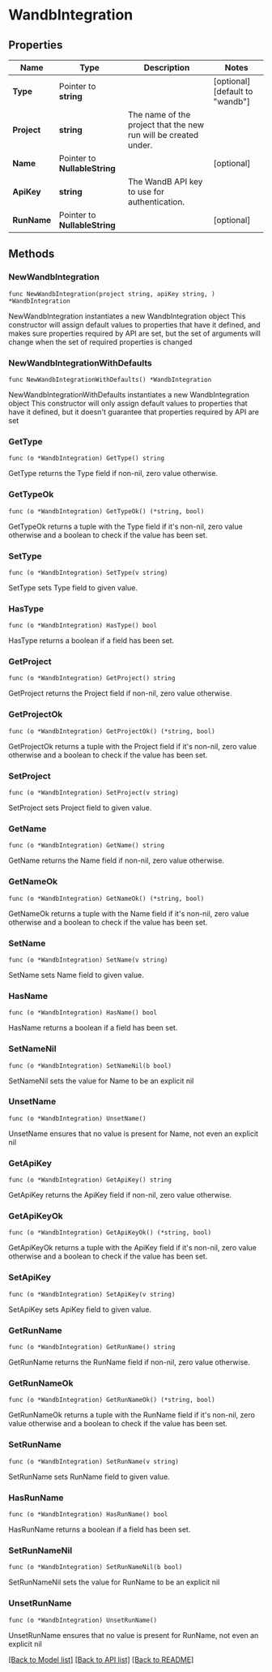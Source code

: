 # WandbIntegration

## Properties

Name | Type | Description | Notes
------------ | ------------- | ------------- | -------------
**Type** | Pointer to **string** |  | [optional] [default to "wandb"]
**Project** | **string** | The name of the project that the new run will be created under. | 
**Name** | Pointer to **NullableString** |  | [optional] 
**ApiKey** | **string** | The WandB API key to use for authentication. | 
**RunName** | Pointer to **NullableString** |  | [optional] 

## Methods

### NewWandbIntegration

`func NewWandbIntegration(project string, apiKey string, ) *WandbIntegration`

NewWandbIntegration instantiates a new WandbIntegration object
This constructor will assign default values to properties that have it defined,
and makes sure properties required by API are set, but the set of arguments
will change when the set of required properties is changed

### NewWandbIntegrationWithDefaults

`func NewWandbIntegrationWithDefaults() *WandbIntegration`

NewWandbIntegrationWithDefaults instantiates a new WandbIntegration object
This constructor will only assign default values to properties that have it defined,
but it doesn't guarantee that properties required by API are set

### GetType

`func (o *WandbIntegration) GetType() string`

GetType returns the Type field if non-nil, zero value otherwise.

### GetTypeOk

`func (o *WandbIntegration) GetTypeOk() (*string, bool)`

GetTypeOk returns a tuple with the Type field if it's non-nil, zero value otherwise
and a boolean to check if the value has been set.

### SetType

`func (o *WandbIntegration) SetType(v string)`

SetType sets Type field to given value.

### HasType

`func (o *WandbIntegration) HasType() bool`

HasType returns a boolean if a field has been set.

### GetProject

`func (o *WandbIntegration) GetProject() string`

GetProject returns the Project field if non-nil, zero value otherwise.

### GetProjectOk

`func (o *WandbIntegration) GetProjectOk() (*string, bool)`

GetProjectOk returns a tuple with the Project field if it's non-nil, zero value otherwise
and a boolean to check if the value has been set.

### SetProject

`func (o *WandbIntegration) SetProject(v string)`

SetProject sets Project field to given value.


### GetName

`func (o *WandbIntegration) GetName() string`

GetName returns the Name field if non-nil, zero value otherwise.

### GetNameOk

`func (o *WandbIntegration) GetNameOk() (*string, bool)`

GetNameOk returns a tuple with the Name field if it's non-nil, zero value otherwise
and a boolean to check if the value has been set.

### SetName

`func (o *WandbIntegration) SetName(v string)`

SetName sets Name field to given value.

### HasName

`func (o *WandbIntegration) HasName() bool`

HasName returns a boolean if a field has been set.

### SetNameNil

`func (o *WandbIntegration) SetNameNil(b bool)`

 SetNameNil sets the value for Name to be an explicit nil

### UnsetName
`func (o *WandbIntegration) UnsetName()`

UnsetName ensures that no value is present for Name, not even an explicit nil
### GetApiKey

`func (o *WandbIntegration) GetApiKey() string`

GetApiKey returns the ApiKey field if non-nil, zero value otherwise.

### GetApiKeyOk

`func (o *WandbIntegration) GetApiKeyOk() (*string, bool)`

GetApiKeyOk returns a tuple with the ApiKey field if it's non-nil, zero value otherwise
and a boolean to check if the value has been set.

### SetApiKey

`func (o *WandbIntegration) SetApiKey(v string)`

SetApiKey sets ApiKey field to given value.


### GetRunName

`func (o *WandbIntegration) GetRunName() string`

GetRunName returns the RunName field if non-nil, zero value otherwise.

### GetRunNameOk

`func (o *WandbIntegration) GetRunNameOk() (*string, bool)`

GetRunNameOk returns a tuple with the RunName field if it's non-nil, zero value otherwise
and a boolean to check if the value has been set.

### SetRunName

`func (o *WandbIntegration) SetRunName(v string)`

SetRunName sets RunName field to given value.

### HasRunName

`func (o *WandbIntegration) HasRunName() bool`

HasRunName returns a boolean if a field has been set.

### SetRunNameNil

`func (o *WandbIntegration) SetRunNameNil(b bool)`

 SetRunNameNil sets the value for RunName to be an explicit nil

### UnsetRunName
`func (o *WandbIntegration) UnsetRunName()`

UnsetRunName ensures that no value is present for RunName, not even an explicit nil

[[Back to Model list]](../README.md#documentation-for-models) [[Back to API list]](../README.md#documentation-for-api-endpoints) [[Back to README]](../README.md)


